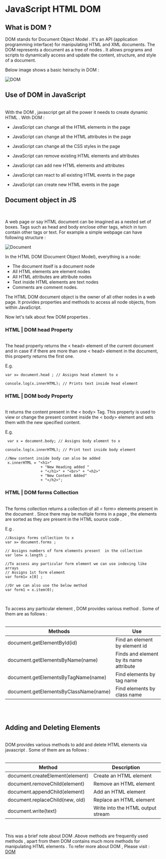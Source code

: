 

# JavaScript HTML DOM



## What is DOM ?
 DOM stands for Document Object Model . It's an API (application programming interface) for manipulating HTML and XML documents. The DOM represents a document as a tree of nodes . It allows programs and scripts to dynamically access and update the content, structure, and style of a document.


Below image shows a basic heirachy in DOM :


![DOM ](https://searchengineland.com/figz/wp-content/seloads/2015/05/Microsoft-PowerPoint.jpg)


## Use of DOM in JavaScript
<br>
With the DOM , javascript get all the power it needs to create dynamic HTML . With DOM :

* JavaScript can change all the HTML elements in the page

* JavaScript can change all the HTML attributes in the page

* JavaScript can change all the CSS styles in the page

* JavaScript can remove existing HTML elements and attributes 

* JavaScript can add new HTML elements and attributes

* JavaScript can react to all existing HTML events in the page

* JavaScript can create new HTML events in the page


## Document object in JS
<br>

A web page or say HTML document can be imagined as a nested set of boxes. Tags such as head and body enclose other tags, which in turn contain other tags or text. For example a simple webpage can have following structure :

![Document]( https://eloquentjavascript.net/img/html-boxes.svg ) 

In the HTML DOM (Document Object Model), everything is a node:

* The document itself is a document node
* All HTML elements are element nodes
* All HTML attributes are attribute nodes
* Text inside HTML elements are text nodes
* Comments are comment nodes.

The HTML DOM document object is the owner of all other nodes in a  web page. It provides properties and methods to  access all node objects, from within JavaScript.

Now let's talk about few DOM properties .

### HTML | DOM head Property

<br>
The head property returns the < head> element of the current document and in case if if there are more than one < head> element in the document, this property returns the first one.

E.g. 
``` 
var x= document.head ; // Assigns head element to x

console.log(x.innerHTML); // Prints text inside head element 

```

### HTML | DOM body Property
<br>
It  returns the content present in the < body> Tag. This property is used to view or change the present content inside the < body> element and sets them with the new specified content.

E.g. 
```
 var x = document.body; // Assigns body element to x 

console.log(x.innerHTML); // Print text inside body element 

//New content inside body can also be added 
 x.innerHTML = "<h1>"
                + "New Heading added "
                + "</h1>" + "<br>" + "<h2>"
                + "New Content Added"
                + "</h2>";
```

### HTML | DOM forms Collection
<br>
The forms collection returns a collection of all < form> elements present in the document . Since there may be multiple forms in a page , the elements are sorted as they are present in the HTML source code . 

E.g .
 ```
 //Assigns forms collection to x
var x= document.forms ;
 
 // Assigns numbers of form elements present  in the collection 
var len= x.length ; 

//To acsess any particular form element we can use indexing like arrays 
// Assigns 1st form element
var form1= x[0] ;

//Or we can also use the below method 
var form1 = x.item(0);


 ```
<br>
To access any particular element , DOM provides various method . Some of them are as follows :

<br>

<br>

| Methods  | Use |
| ------------ | ------------- |
| document.getElementById(id) |  Find an element by element id |
| document.getElementsByName(name) | Finds and element by its name attribute |
| document.getElementsByTagName(name)  | Find elements by tag name  |
| document.getElementsByClassName(name)  | 	Find elements by class name  |

<br>
<br>

## Adding and Deleting Elements
<br>
DOM provides various methods to add and delete HTML elements via javascript . Some of them are as follows :
<br>
<br>

| Method |	Description|
|--- |----|
|document.createElement(element) |	Create an HTML element |
 | document.removeChild(element) |	Remove an HTML element|
|document.appendChild(element)	|Add an HTML element |
|document.replaceChild(new, old)	| Replace an HTML element |
|document.write(text)	|Write into the HTML output stream |

<br>

This was a brief  note about DOM .Above methods are frequently used methods , apart from them DOM contains much more methods for manipulating HTML elements . To refer more about DOM , Please visit : [DOM](https://www.w3schools.com/js/js_htmldom_document.asp) 
